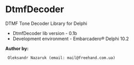 # DtmfDecoder

DTMF Tone Decoder Library for Delphi
* DtmfDecoder lib version - 0.1b<br>
* Development environment - Embarcadero® Delphi 10.2 <br>


<b>Author by:</b>
```
 Oleksandr Nazaruk (email: mail@freehand.com.ua)
```